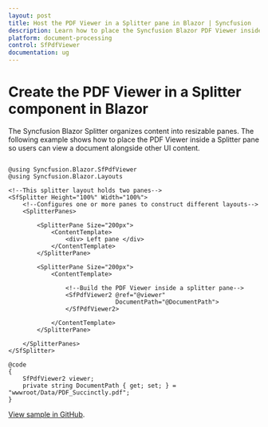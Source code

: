 ```yaml
---
layout: post
title: Host the PDF Viewer in a Splitter pane in Blazor | Syncfusion
description: Learn how to place the Syncfusion Blazor PDF Viewer inside a Splitter pane and display a document alongside other content.
platform: document-processing
control: SfPdfViewer
documentation: ug
---
```


# Create the PDF Viewer in a Splitter component in Blazor

The Syncfusion Blazor Splitter organizes content into resizable panes. The following example shows how to place the PDF Viewer inside a Splitter pane so users can view a document alongside other UI content.

```cshtml

@using Syncfusion.Blazor.SfPdfViewer
@using Syncfusion.Blazor.Layouts

<!--This splitter layout holds two panes-->
<SfSplitter Height="100%" Width="100%">
    <!--Configures one or more panes to construct different layouts-->
    <SplitterPanes>

        <SplitterPane Size="200px">
            <ContentTemplate>
                <div> Left pane </div>
            </ContentTemplate>
        </SplitterPane>

        <SplitterPane Size="200px">
            <ContentTemplate>

                <!--Build the PDF Viewer inside a splitter pane-->
                <SfPdfViewer2 @ref="@viewer"
                              DocumentPath="@DocumentPath">
                </SfPdfViewer2>

            </ContentTemplate>
        </SplitterPane>

    </SplitterPanes>
</SfSplitter>

@code
{
    SfPdfViewer2 viewer;
    private string DocumentPath { get; set; } = "wwwroot/Data/PDF_Succinctly.pdf";
}

```

[View sample in GitHub](https://github.com/SyncfusionExamples/blazor-pdf-viewer-examples/tree/master/Common/Render%20the%20PDF%20Viewer%20on%20Splitter).